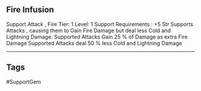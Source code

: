 ## Fire Infusion
Support
Attack , Fire
Tier: 1
Level: 1
Support Requirements : +5 Str
Supports Attacks , causing them to Gain Fire Damage but deal less Cold and Lightning Damage.
Supported Attacks Gain 25 % of Damage as extra Fire Damage
Supported Attacks deal 50 % less Cold and Lightning Damage

---
## Tags
#SupportGem
